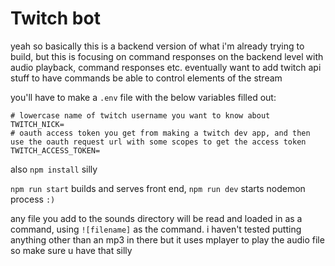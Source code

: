 # Twitch bot

yeah so basically this is a backend version of what i'm already trying to build, but this is focusing on command responses on the backend level with audio playback, command responses etc. eventually want to add twitch api stuff to have commands be able to control elements of the stream

you'll have to make a `.env` file with the below variables filled out:
```
# lowercase name of twitch username you want to know about
TWITCH_NICK=
# oauth access token you get from making a twitch dev app, and then use the oauth request url with some scopes to get the access token
TWITCH_ACCESS_TOKEN=
```

also `npm install` silly

`npm run start` builds and serves front end, `npm run dev` starts nodemon process `:)`

any file you add to the sounds directory will be read and loaded in as a command, using `![filename]` as the command. i haven't tested putting anything other than an mp3 in there but it uses mplayer to play the audio file so make sure u have that silly